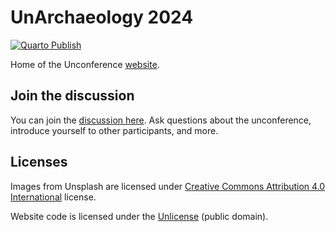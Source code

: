# UnArchaeology 2024

[![Quarto Publish](https://github.com/bbartholdy/unarchaeology.nl/actions/workflows/publish.yml/badge.svg)](https://github.com/bbartholdy/unarchaeology.nl/actions/workflows/publish.yml)

Home of the Unconference [website](https://unarchaeology.nl).

## Join the discussion

You can join the [discussion here](https://github.com/bbartholdy/unarchaeology.nl/discussions).
Ask questions about the unconference, introduce yourself to other participants, and more.

## Licenses

Images from Unsplash are licensed under
[Creative Commons Attribution 4.0 International](https://creativecommons.org/licenses/by/4.0/)
license.

Website code is licensed under the [Unlicense](https://unlicense.org/) (public domain).
